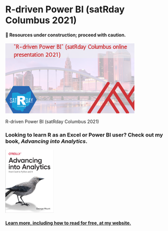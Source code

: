 # R-driven Power BI (satRday Columbus 2021)

#### 🛑 Resources under construction; proceed with caution.

<img src="images/cover.png" width="80%"/>

R-driven Power BI (satRday Columbus 2021)


### Looking to learn R as an Excel or Power BI user? Check out my book, _Advancing into Analytics_. 

<p><a href="http://stringfestanalytics.com/book">
  <img src="images/book-cover.jpg" width=30%>
</a></p>

#### [Learn more, including how to read for free, at my website.](http://stringfestanalytics.com/book)
